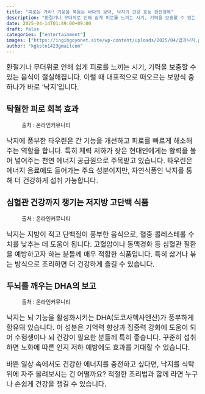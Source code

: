 ```yaml
---
title: "피로는 가라! 기운을 북돋는 바다의 보약, 낙지의 건강 효능 완전정복"
description: "환절기나 무더위로 인해 쉽게 피로를 느끼는 시기, 기력을 보충할 수 있는 음식이 절실해집니다. 이럴 때 대표적으로 떠오르는 보양식 중 하나가 바로 ‘낙지’입니다."
date: 2025-04-14T01:49:00+09:00
draft: false
categories: ["entertainment"]
images: ["https://ingihgoyonet.site/wp-content/uploads/2025/04/밥과낙지.png", "https://ingihgoyonet.site/wp-content/uploads/2025/04/김싸먹는-낙지.png", "https://ingihgoyonet.site/wp-content/uploads/2025/04/낙지볶음.png"]
author: "kgkstn1423gmailcom"
---
```


<p style="font-size:18px">환절기나 무더위로 인해 쉽게 피로를 느끼는 시기, 기력을 보충할 수 있는 음식이 절실해집니다. 이럴 때 대표적으로 떠오르는 보양식 중 하나가 바로 ‘낙지’입니다.</p> <h2 >탁월한 피로 회복 효과</h2> <figure ><img src="https://ingihgoyonet.site/wp-content/uploads/2025/04/밥과낙지.png" alt="" style="aspect-ratio:16/9;object-fit:cover"/><figcaption >출처 : 온라인커뮤니티</figcaption></figure> <p style="font-size:18px">낙지에 풍부한 타우린은 간 기능을 개선하고 피로를 빠르게 해소해주는 역할을 합니다. 특히 체력 저하가 잦은 현대인에게는 활력을 불어 넣어주는 천연 에너지 공급원으로 주목받고 있습니다. 타우린은 에너지 음료에도 들어가는 주요 성분이지만, 자연식품인 낙지를 통해 더 건강하게 섭취 가능합니다.</p> <h2 >심혈관 건강까지 챙기는 저지방 고단백 식품</h2> <figure ><img src="https://ingihgoyonet.site/wp-content/uploads/2025/04/김싸먹는-낙지.png" alt="" style="aspect-ratio:16/9;object-fit:cover"/><figcaption >출처 : 온라인커뮤니티</figcaption></figure> <p style="font-size:18px">낙지는 지방이 적고 단백질이 풍부한 음식으로, 혈중 콜레스테롤 수치를 낮추는 데 도움이 됩니다. 고혈압이나 동맥경화 등 심혈관 질환을 예방하고자 하는 분들께 매우 적합한 식품입니다. 특히 삶거나 볶는 방식으로 조리하면 더 건강하게 즐길 수 있습니다.</p> <h2 >두뇌를 깨우는 DHA의 보고</h2> <figure ><img src="https://ingihgoyonet.site/wp-content/uploads/2025/04/낙지볶음.png" alt="" style="aspect-ratio:16/9;object-fit:cover"/><figcaption >출처 : 온라인커뮤니티</figcaption></figure> <p style="font-size:18px">낙지는 뇌 기능을 활성화시키는 DHA(도코사헥사엔산)가 풍부하게 함유돼 있습니다. 이 성분은 기억력 향상과 집중력 강화에 도움이 되어 수험생이나 뇌 건강이 필요한 분들께 특히 좋습니다. 꾸준히 섭취하면 노화에 따른 인지 저하 예방에도 효과를 기대할 수 있습니다.</p> <p style="font-size:18px">바쁜 일상 속에서도 건강한 에너지를 충전하고 싶다면, 낙지를 식탁 위에 자주 올려보시는 건 어떨까요? 적절한 조리법과 함께 라면 누구나 손쉽게 건강을 챙길 수 있습니다.</p>